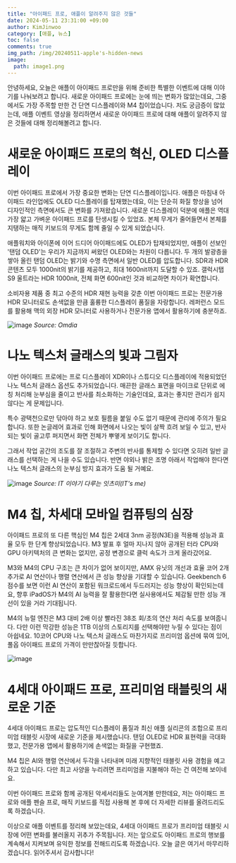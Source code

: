 ```yaml
---
title: "아이패드 프로, 애플이 알려주지 않은 것들"
date: 2024-05-11 23:31:00 +09:00
author: KimJinwoo
category: [애플, 뉴스]
toc: false
comments: true
img_path: /img/20240511-apple's-hidden-news
image:
  path: image1.png
---
```


안녕하세요, 오늘은 애플이 아이패드 프로만을 위해 준비한 특별한 이벤트에 대해 이야기를 나눠보려고 합니다. 새로운 아이패드 프로에는 눈에 띄는 변화가 많았는데요, 그중에서도 가장 주목할 만한 건 단연 디스플레이와 M4 칩이었습니다. 저도 궁금증이 많았는데, 애플 이벤트 영상을 정리하면서 새로운 아이패드 프로에 대해 애플이 알려주지 않은 것들에 대해 정리해볼려고 합니다.

# 새로운 아이패드 프로의 혁신, OLED 디스플레이

이번 아이패드 프로에서 가장 중요한 변화는 단연 디스플레이입니다. 애플은 마침내 아이패드 라인업에도 OLED 디스플레이를 탑재했는데요, 이는 단순히 화질 향상을 넘어 디자인적인 측면에서도 큰 변화를 가져왔습니다. 새로운 디스플레이 덕분에 애플은 역대 가장 얇고 가벼운 아이패드 프로를 탄생시킬 수 있었죠. 본체 무게가 줄어들면서 본체를 지탱하는 매직 키보드의 무게도 함께 줄일 수 있게 되었습니다.

애플워치와 아이폰에 이어 드디어 아이패드에도 OLED가 탑재되었지만, 애플이 선보인 '탠덤 OLED'는 우리가 지금까지 써왔던 OLED와는 차원이 다릅니다. 두 개의 발광층을 쌓아 올린 탠덤 OLED는 밝기와 수명 측면에서 일반 OLED를 압도합니다. SDR과 HDR 콘텐츠 모두 1000nit의 밝기를 제공하고, 최대 1600nit까지 도달할 수 있죠. 갤럭시탭 S9 울트라는 HDR 1000nit, 전체 화면 600nit인 것과 비교하면 차이가 확연합니다.

소비자용 제품 중 최고 수준의 HDR 재현 능력을 갖춘 이번 아이패드 프로는 전문가용 HDR 모니터로도 손색없을 만큼 훌륭한 디스플레이 품질을 자랑합니다. 레퍼런스 모드를 활용해 맥의 외장 HDR 모니터로 사용하거나 전문가용 앱에서 활용하기에 충분하죠.

![image](image2.webp)
_Source: Omdia_

# 나노 텍스처 글래스의 빛과 그림자

이번 아이패드 프로에는 프로 디스플레이 XDR이나 스튜디오 디스플레이에 적용되었던 나노 텍스처 글래스 옵션도 추가되었습니다. 매끈한 글래스 표면을 마이크로 단위로 에칭 처리해 눈부심을 줄이고 반사를 최소화하는 기술인데요, 효과는 좋지만 관리가 쉽지 않다는 게 문제입니다.

특수 광택천으로만 닦아야 하고 보호 필름을 붙일 수도 없기 때문에 관리에 주의가 필요합니다. 또한 논글레어 효과로 인해 화면에서 나오는 빛이 살짝 흐려 보일 수 있고, 반사되는 빛이 골고루 퍼지면서 화면 전체가 뿌옇게 보이기도 합니다.

그래서 작업 공간의 조도를 잘 조절하고 주변의 반사를 통제할 수 있다면 오히려 일반 글래스를 선택하는 게 나을 수도 있습니다. 반면 야외나 밝은 조명 아래서 작업해야 한다면 나노 텍스처 글래스의 눈부심 방지 효과가 도움 될 거예요.

![image](image3.png)
_Source: IT 이야기 다루는 잇츠미(IT's me)_

# M4 칩, 차세대 모바일 컴퓨팅의 심장

아이패드 프로의 또 다른 핵심인 M4 칩은 2세대 3nm 공정(N3E)을 적용해 성능과 효율 모두 한 단계 향상되었습니다. M3 발표 후 얼마 지나지 않아 공개된 터라 CPU와 GPU 아키텍처의 큰 변화는 없지만, 공정 변경으로 클럭 속도가 크게 올라갔어요.

M3와 M4의 CPU 구조는 큰 차이가 없어 보이지만, AMX 유닛의 개선과 효율 코어 2개 추가로 AI 연산이나 행렬 연산에서 큰 성능 향상을 기대할 수 있습니다. Geekbench 6 점수를 보면 이런 AI 연산이 포함된 워크로드에서 두드러지는 성능 향상이 확인되는데요, 향후 iPadOS가 M4의 AI 능력을 잘 활용한다면 실사용에서도 체감될 만한 성능 개선이 있을 거라 기대됩니다.

M4의 뉴럴 엔진은 M3 대비 2배 이상 빨라진 38조 회/초의 연산 처리 속도를 보여줍니다. 다만 이런 막강한 성능은 1TB 이상의 스토리지를 선택해야만 누릴 수 있다는 점이 아쉽네요. 10코어 CPU와 나노 텍스처 글래스도 마찬가지로 프리미엄 옵션에 묶여 있어, 풀옵 아이패드 프로의 가격이 만만찮아질 듯합니다.

![image](image4.jpg)

# 4세대 아이패드 프로, 프리미엄 태블릿의 새로운 기준

4세대 아이패드 프로는 압도적인 디스플레이 품질과 최신 애플 실리콘의 조합으로 프리미엄 태블릿 시장에 새로운 기준을 제시했습니다. 탠덤 OLED로 HDR 표현력을 극대화했고, 전문가용 앱에서 활용하기에 손색없는 화질을 구현했죠.

M4 칩은 AI와 행렬 연산에서 두각을 나타내며 미래 지향적인 태블릿 사용 경험을 예고하고 있습니다. 다만 최고 사양을 누리려면 프리미엄을 지불해야 하는 건 여전해 보이네요.

이번 아이패드 프로와 함께 공개된 악세서리들도 눈여겨볼 만한데요, 저는 아이패드 프로와 애플 펜슬 프로, 매직 키보드를 직접 사용해 본 후에 더 자세한 리뷰를 올려드리도록 하겠습니다.

이상으로 애플 이벤트를 정리해 보았는데요, 4세대 아이패드 프로가 프리미엄 태블릿 시장에 어떤 변화를 불러올지 귀추가 주목됩니다. 저는 앞으로도 아이패드 프로의 행보를 계속해서 지켜보며 유익한 정보를 전해드리도록 하겠습니다. 오늘 글은 여기서 마무리하겠습니다. 읽어주셔서 감사합니다!
